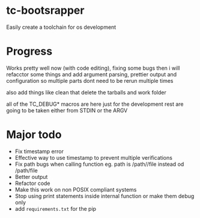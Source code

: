 # tc-bootsrapper
Easily create a toolchain for os development

# Progress
Works pretty well now (with code editing), fixing some bugs then i will refacctor
some things and add argument parsing, prettier output and configuration so multiple
parts dont need to be rerun multiple times

also add things like clean that delete the tarballs and work folder

all of the TC_DEBUG* macros are here just for the development rest are going to be taken
either from STDIN or the ARGV

# Major todo
- Fix timestamp error
- Effective way to use timestamp to prevent multiple verifications
- Fix path bugs when calling function eg. path is /path//file instead od /path/file
- Better output
- Refactor code
- Make this work on non POSIX compliant systems
- Stop using print statements inside internal function or make them debug only
- add `requirements.txt` for the pip